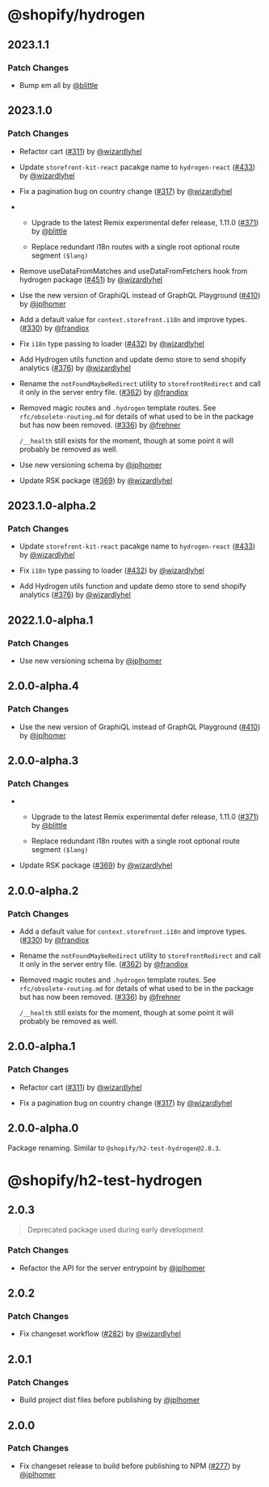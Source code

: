 # @shopify/hydrogen

## 2023.1.1

### Patch Changes

- Bump em all by [@blittle](https://github.com/blittle)

## 2023.1.0

### Patch Changes

- Refactor cart ([#311](https://github.com/Shopify/h2/pull/311)) by [@wizardlyhel](https://github.com/wizardlyhel)

- Update `storefront-kit-react` pacakge name to `hydrogen-react` ([#433](https://github.com/Shopify/h2/pull/433)) by [@wizardlyhel](https://github.com/wizardlyhel)

- Fix a pagination bug on country change ([#317](https://github.com/Shopify/h2/pull/317)) by [@wizardlyhel](https://github.com/wizardlyhel)

- - Upgrade to the latest Remix experimental defer release, 1.11.0 ([#371](https://github.com/Shopify/h2/pull/371)) by [@blittle](https://github.com/blittle)

  - Replace redundant i18n routes with a single root optional route segment `($lang)`

- Remove useDataFromMatches and useDataFromFetchers hook from hydrogen package ([#451](https://github.com/Shopify/h2/pull/451)) by [@wizardlyhel](https://github.com/wizardlyhel)

- Use the new version of GraphiQL instead of GraphQL Playground ([#410](https://github.com/Shopify/h2/pull/410)) by [@jplhomer](https://github.com/jplhomer)

- Add a default value for `context.storefront.i18n` and improve types. ([#330](https://github.com/Shopify/h2/pull/330)) by [@frandiox](https://github.com/frandiox)

- Fix `i18n` type passing to loader ([#432](https://github.com/Shopify/h2/pull/432)) by [@wizardlyhel](https://github.com/wizardlyhel)

- Add Hydrogen utils function and update demo store to send shopify analytics ([#376](https://github.com/Shopify/h2/pull/376)) by [@wizardlyhel](https://github.com/wizardlyhel)

- Rename the `notFoundMaybeRedirect` utility to `storefrontRedirect` and call it only in the server entry file. ([#362](https://github.com/Shopify/h2/pull/362)) by [@frandiox](https://github.com/frandiox)

- Removed magic routes and `.hydrogen` template routes. See `rfc/obsolete-routing.md` for details of what used to be in the package but has now been removed. ([#336](https://github.com/Shopify/h2/pull/336)) by [@frehner](https://github.com/frehner)

  `/__health` still exists for the moment, though at some point it will probably be removed as well.

- Use new versioning schema by [@jplhomer](https://github.com/jplhomer)

- Update RSK package ([#369](https://github.com/Shopify/h2/pull/369)) by [@wizardlyhel](https://github.com/wizardlyhel)

## 2023.1.0-alpha.2

### Patch Changes

- Update `storefront-kit-react` pacakge name to `hydrogen-react` ([#433](https://github.com/Shopify/h2/pull/433)) by [@wizardlyhel](https://github.com/wizardlyhel)

- Fix `i18n` type passing to loader ([#432](https://github.com/Shopify/h2/pull/432)) by [@wizardlyhel](https://github.com/wizardlyhel)

- Add Hydrogen utils function and update demo store to send shopify analytics ([#376](https://github.com/Shopify/h2/pull/376)) by [@wizardlyhel](https://github.com/wizardlyhel)

## 2022.1.0-alpha.1

### Patch Changes

- Use new versioning schema by [@jplhomer](https://github.com/jplhomer)

## 2.0.0-alpha.4

### Patch Changes

- Use the new version of GraphiQL instead of GraphQL Playground ([#410](https://github.com/Shopify/h2/pull/410)) by [@jplhomer](https://github.com/jplhomer)

## 2.0.0-alpha.3

### Patch Changes

- - Upgrade to the latest Remix experimental defer release, 1.11.0 ([#371](https://github.com/Shopify/h2/pull/371)) by [@blittle](https://github.com/blittle)

  - Replace redundant i18n routes with a single root optional route segment `($lang)`

- Update RSK package ([#369](https://github.com/Shopify/h2/pull/369)) by [@wizardlyhel](https://github.com/wizardlyhel)

## 2.0.0-alpha.2

### Patch Changes

- Add a default value for `context.storefront.i18n` and improve types. ([#330](https://github.com/Shopify/h2/pull/330)) by [@frandiox](https://github.com/frandiox)

- Rename the `notFoundMaybeRedirect` utility to `storefrontRedirect` and call it only in the server entry file. ([#362](https://github.com/Shopify/h2/pull/362)) by [@frandiox](https://github.com/frandiox)

- Removed magic routes and `.hydrogen` template routes. See `rfc/obsolete-routing.md` for details of what used to be in the package but has now been removed. ([#336](https://github.com/Shopify/h2/pull/336)) by [@frehner](https://github.com/frehner)

  `/__health` still exists for the moment, though at some point it will probably be removed as well.

## 2.0.0-alpha.1

### Patch Changes

- Refactor cart ([#311](https://github.com/Shopify/h2/pull/311)) by [@wizardlyhel](https://github.com/wizardlyhel)

- Fix a pagination bug on country change ([#317](https://github.com/Shopify/h2/pull/317)) by [@wizardlyhel](https://github.com/wizardlyhel)

## 2.0.0-alpha.0

Package renaming. Similar to `@shopify/h2-test-hydrogen@2.0.3`.

# @shopify/h2-test-hydrogen

## 2.0.3

> Deprecated package used during early development

### Patch Changes

- Refactor the API for the server entrypoint by [@jplhomer](https://github.com/jplhomer)

## 2.0.2

### Patch Changes

- Fix changeset workflow ([#282](https://github.com/Shopify/h2/pull/282)) by [@wizardlyhel](https://github.com/wizardlyhel)

## 2.0.1

### Patch Changes

- Build project dist files before publishing by [@jplhomer](https://github.com/jplhomer)

## 2.0.0

### Patch Changes

- Fix changeset release to build before publishing to NPM ([#277](https://github.com/Shopify/h2/pull/277)) by [@jplhomer](https://github.com/jplhomer)
